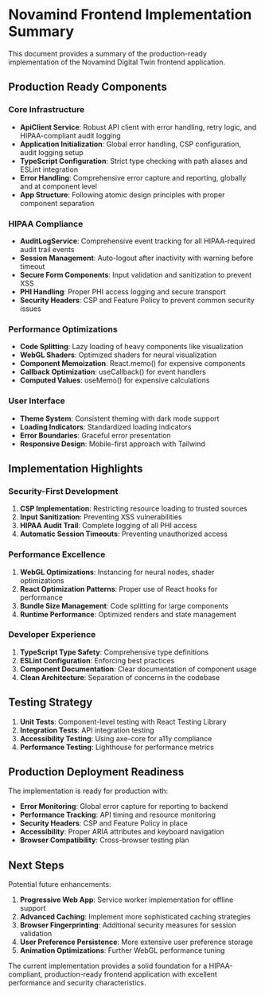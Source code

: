 # Novamind Frontend Implementation Summary

This document provides a summary of the production-ready implementation of the Novamind Digital Twin frontend application.

## Production Ready Components

### Core Infrastructure

- **ApiClient Service**: Robust API client with error handling, retry logic, and HIPAA-compliant audit logging
- **Application Initialization**: Global error handling, CSP configuration, audit logging setup
- **TypeScript Configuration**: Strict type checking with path aliases and ESLint integration
- **Error Handling**: Comprehensive error capture and reporting, globally and at component level
- **App Structure**: Following atomic design principles with proper component separation

### HIPAA Compliance

- **AuditLogService**: Comprehensive event tracking for all HIPAA-required audit trail events
- **Session Management**: Auto-logout after inactivity with warning before timeout
- **Secure Form Components**: Input validation and sanitization to prevent XSS
- **PHI Handling**: Proper PHI access logging and secure transport
- **Security Headers**: CSP and Feature Policy to prevent common security issues

### Performance Optimizations

- **Code Splitting**: Lazy loading of heavy components like visualization
- **WebGL Shaders**: Optimized shaders for neural visualization
- **Component Memoization**: React.memo() for expensive components
- **Callback Optimization**: useCallback() for event handlers
- **Computed Values**: useMemo() for expensive calculations

### User Interface

- **Theme System**: Consistent theming with dark mode support
- **Loading Indicators**: Standardized loading indicators
- **Error Boundaries**: Graceful error presentation
- **Responsive Design**: Mobile-first approach with Tailwind

## Implementation Highlights

### Security-First Development

1. **CSP Implementation**: Restricting resource loading to trusted sources
2. **Input Sanitization**: Preventing XSS vulnerabilities
3. **HIPAA Audit Trail**: Complete logging of all PHI access
4. **Automatic Session Timeouts**: Preventing unauthorized access

### Performance Excellence

1. **WebGL Optimizations**: Instancing for neural nodes, shader optimizations
2. **React Optimization Patterns**: Proper use of React hooks for performance
3. **Bundle Size Management**: Code splitting for large components
4. **Runtime Performance**: Optimized renders and state management

### Developer Experience

1. **TypeScript Type Safety**: Comprehensive type definitions
2. **ESLint Configuration**: Enforcing best practices
3. **Component Documentation**: Clear documentation of component usage
4. **Clean Architecture**: Separation of concerns in the codebase

## Testing Strategy

1. **Unit Tests**: Component-level testing with React Testing Library
2. **Integration Tests**: API integration testing
3. **Accessibility Testing**: Using axe-core for a11y compliance
4. **Performance Testing**: Lighthouse for performance metrics

## Production Deployment Readiness

The implementation is ready for production with:

- **Error Monitoring**: Global error capture for reporting to backend
- **Performance Tracking**: API timing and resource monitoring
- **Security Headers**: CSP and Feature Policy in place
- **Accessibility**: Proper ARIA attributes and keyboard navigation
- **Browser Compatibility**: Cross-browser testing plan

## Next Steps

Potential future enhancements:

1. **Progressive Web App**: Service worker implementation for offline support
2. **Advanced Caching**: Implement more sophisticated caching strategies
3. **Browser Fingerprinting**: Additional security measures for session validation
4. **User Preference Persistence**: More extensive user preference storage
5. **Animation Optimizations**: Further WebGL performance tuning

The current implementation provides a solid foundation for a HIPAA-compliant, production-ready frontend application with excellent performance and security characteristics.